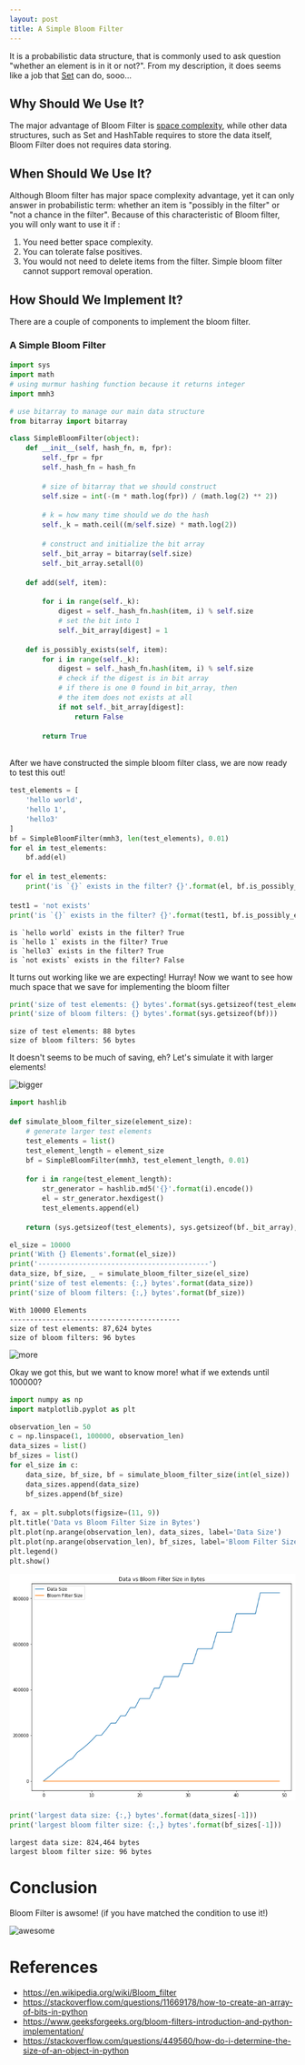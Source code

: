 ```yaml
---
layout: post
title: A Simple Bloom Filter
---
```

It is a probabilistic data structure, that is commonly used to ask question "whether an element is in it or not?". From my description, it does seems like a job that [Set](https://brilliant.org/wiki/sets-adt/) can do, sooo...

## Why Should We Use It?
The major advantage of Bloom Filter is [space complexity](https://www.cs.northwestern.edu/academics/courses/311/html/space-complexity.html), while other data structures, such as Set and HashTable requires to store the data itself, Bloom Filter does not requires data storing. 

## When Should We Use It?
Although Bloom filter has major space complexity advantage, yet it can only answer in probabilistic term: whether an item is "possibly in the filter" or "not a chance in the filter". Because of this characteristic of Bloom filter, you will only want to use it if :
1. You need better space complexity.
2. You can tolerate false positives.
3. You would not need to delete items from the filter. Simple bloom filter cannot support removal operation.

## How Should We Implement It?
There are a couple of components to implement the bloom filter.

### A Simple Bloom Filter


```python
import sys
import math
# using murmur hashing function because it returns integer
import mmh3
```


```python
# use bitarray to manage our main data structure
from bitarray import bitarray
```


```python
class SimpleBloomFilter(object):
    def __init__(self, hash_fn, m, fpr):
        self._fpr = fpr
        self._hash_fn = hash_fn
        
        # size of bitarray that we should construct
        self.size = int(-(m * math.log(fpr)) / (math.log(2) ** 2))
        
        # k = how many time should we do the hash
        self._k = math.ceil((m/self.size) * math.log(2))
        
        # construct and initialize the bit array
        self._bit_array = bitarray(self.size)
        self._bit_array.setall(0)
        
    def add(self, item):

        for i in range(self._k):
            digest = self._hash_fn.hash(item, i) % self.size
            # set the bit into 1
            self._bit_array[digest] = 1
    
    def is_possibly_exists(self, item):
        for i in range(self._k):
            digest = self._hash_fn.hash(item, i) % self.size
            # check if the digest is in bit array
            # if there is one 0 found in bit_array, then
            # the item does not exists at all
            if not self._bit_array[digest]:
                return False
            
        return True
    
```

After we have constructed the simple bloom filter class, we are now ready to test this out!


```python
test_elements = [
    'hello world',
    'hello 1',
    'hello3'
]
bf = SimpleBloomFilter(mmh3, len(test_elements), 0.01)
for el in test_elements:
    bf.add(el)
    
for el in test_elements:
    print('is `{}` exists in the filter? {}'.format(el, bf.is_possibly_exists(el)))

test1 = 'not exists'
print('is `{}` exists in the filter? {}'.format(test1, bf.is_possibly_exists(test1)))
```

    is `hello world` exists in the filter? True
    is `hello 1` exists in the filter? True
    is `hello3` exists in the filter? True
    is `not exists` exists in the filter? False


It turns out working like we are expecting! Hurray! Now we want to see how much space that we save for implementing the bloom filter


```python
print('size of test elements: {} bytes'.format(sys.getsizeof(test_elements)))
print('size of bloom filters: {} bytes'.format(sys.getsizeof(bf)))
```

    size of test elements: 88 bytes
    size of bloom filters: 56 bytes


It doesn't seems to be much of saving, eh? Let's simulate it with larger elements!


![bigger](https://media.giphy.com/media/12TZXEURLhb7fG/giphy.gif)


```python
import hashlib

def simulate_bloom_filter_size(element_size):
    # generate larger test elements
    test_elements = list()
    test_element_length = element_size
    bf = SimpleBloomFilter(mmh3, test_element_length, 0.01)

    for i in range(test_element_length):
        str_generator = hashlib.md5('{}'.format(i).encode())
        el = str_generator.hexdigest()
        test_elements.append(el)
    
    return (sys.getsizeof(test_elements), sys.getsizeof(bf._bit_array), bf)
```


```python
el_size = 10000
print('With {} Elements'.format(el_size))
print('------------------------------------------')
data_size, bf_size, _ = simulate_bloom_filter_size(el_size)
print('size of test elements: {:,} bytes'.format(data_size))
print('size of bloom filters: {:,} bytes'.format(bf_size))
```

    With 10000 Elements
    ------------------------------------------
    size of test elements: 87,624 bytes
    size of bloom filters: 96 bytes


![more](https://media.giphy.com/media/l1IY1i4qQ6pwSw5dC/giphy.gif)


Okay we got this, but we want to know more! what if we extends until 100000?


```python
import numpy as np
import matplotlib.pyplot as plt
```


```python
observation_len = 50
c = np.linspace(1, 100000, observation_len)
data_sizes = list()
bf_sizes = list()
for el_size in c:
    data_size, bf_size, bf = simulate_bloom_filter_size(int(el_size))
    data_sizes.append(data_size)
    bf_sizes.append(bf_size)

f, ax = plt.subplots(figsize=(11, 9))
plt.title('Data vs Bloom Filter Size in Bytes')
plt.plot(np.arange(observation_len), data_sizes, label='Data Size')
plt.plot(np.arange(observation_len), bf_sizes, label='Bloom Filter Size')
plt.legend()
plt.show()
```


![png](/images/posts/2018-5-28-A-Simple-Bloom-Filter/output_14_0.png)



```python
print('largest data size: {:,} bytes'.format(data_sizes[-1]))
print('largest bloom filter size: {:,} bytes'.format(bf_sizes[-1]))
```

    largest data size: 824,464 bytes
    largest bloom filter size: 96 bytes


# Conclusion
Bloom Filter is awsome! (if you have matched the condition to use it!)

![awesome](https://media.giphy.com/media/d2Z9QYzA2aidiWn6/giphy.gif)

# References
- https://en.wikipedia.org/wiki/Bloom_filter
- https://stackoverflow.com/questions/11669178/how-to-create-an-array-of-bits-in-python
- https://www.geeksforgeeks.org/bloom-filters-introduction-and-python-implementation/
- https://stackoverflow.com/questions/449560/how-do-i-determine-the-size-of-an-object-in-python
